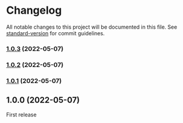 # Changelog

All notable changes to this project will be documented in this file. See [standard-version](https://github.com/conventional-changelog/standard-version) for commit guidelines.

### [1.0.3](https://github.com/Danaru87/Gambit-cli/compare/v1.0.2...v1.0.3) (2022-05-07)

### [1.0.2](https://github.com/Danaru87/Gambit-cli/compare/v1.0.1...v1.0.2) (2022-05-07)

### [1.0.1](https://github.com/Danaru87/Gambit-cli/compare/v1.0.0...v1.0.1) (2022-05-07)

## 1.0.0 (2022-05-07)

First release
